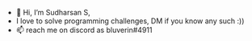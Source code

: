 - 👋 Hi, I’m Sudharsan S, 
- I love to solve programming challenges, DM if you know any such :))
- 📫 reach me on discord as bluverin#4911

<!---
sudhansenthil/sudhansenthil is a ✨ special ✨ repository because its `README.md` (this file) appears on your GitHub profile.
You can click the Preview link to take a look at your changes.
--->
